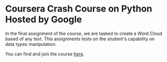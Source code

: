 # Coursera Crash Course on Python Hosted by Google

In the final assignment of the course, we are tasked to create a Word Cloud based of any text. This assignments tests on the student's capability on data types manipulation.

You can find and join the course [here](https://www.coursera.org/learn/python-crash-course).
